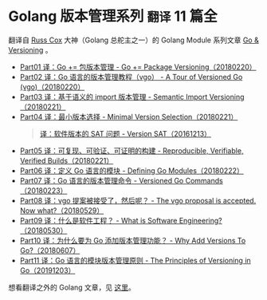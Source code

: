 # Golang 版本管理系列 `翻译` 11 篇全
翻译自 [Russ Cox](https://swtch.com/~rsc/) 大神（Golang 总舵主之一）的 Golang Module 系列文章 [Go & Versioning](https://research.swtch.com/vgo) 。

- [Part01 译：Go += 包版本管理 - Go += Package Versioning（20180220）](https://github.com/vikyd/note/blob/master/go_and_versioning/go_add_package_versioning.md)
- [Part02 译：Go 语言的版本管理教程（vgo） - A Tour of Versioned Go (vgo)（20180220）](https://github.com/vikyd/note/blob/master/go_and_versioning/a_tour_of_versioned_go.md)
- [Part03 译：基于语义的 import 版本管理 - Semantic Import Versioning（20180221）](https://github.com/vikyd/note/blob/master/go_and_versioning/semantic_import_versioning.md)
- [Part04 译：最小版本选择 - Minimal Version Selection（20180221）](https://github.com/vikyd/note/blob/master/go_and_versioning/minimal_version_selection.md)
  > [译：软件版本的 SAT 问题 - Version SAT（20161213）](https://github.com/vikyd/note/blob/master/go_and_versioning/version_sat.md)
- [Part05 译：可复现、可验证、可证明的构建 - Reproducible, Verifiable, Verified Builds（20180221）](https://github.com/vikyd/note/blob/master/go_and_versioning/vgo_repro.md)
- [Part06 译：定义 Go 语言的模块 - Defining Go Modules（20180222）](https://github.com/vikyd/note/blob/master/go_and_versioning/defining_go_modules.md)
- [Part07 译：Go 语言的版本管理命令 - Versioned Go Commands（20180223）](https://github.com/vikyd/note/blob/master/go_and_versioning/versioned_go_commands.md)
- [Part08 译：vgo 提案被接受了，然后呢？ - The vgo proposal is accepted. Now what?（20180529）](https://github.com/vikyd/note/blob/master/go_and_versioning/vgo_accepted.md)
- [Part09 译：什么是软件工程？ - What is Software Engineering?（20180530）](https://github.com/vikyd/note/blob/master/go_and_versioning/what_is_software_engineering.md)
- [Part10 译：为什么要为 Go 添加版本管理功能？ - Why Add Versions To Go?（20180607）](https://github.com/vikyd/note/blob/master/go_and_versioning/vgo_why_versions.md)
- [Part11 译：Go 语言的模块版本管理原则 - The Principles of Versioning in Go（20191203）](https://github.com/vikyd/note/blob/master/go_and_versioning/vgo_principles.md)


想看翻译之外的 Golang 文章，见 [这里](https://github.com/vikyd/note)。
